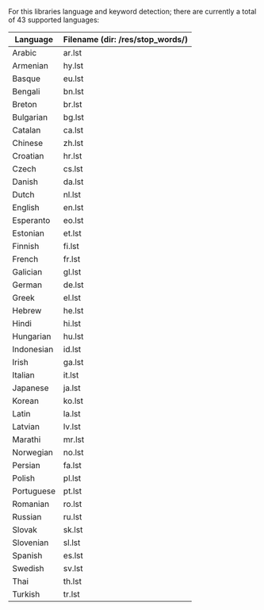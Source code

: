 For this libraries language and keyword detection; there are currently a total of 43 supported languages:

Language | Filename (dir: /res/stop_words/)
--- | ---
Arabic | ar.lst
Armenian | hy.lst
Basque | eu.lst
Bengali | bn.lst
Breton | br.lst
Bulgarian | bg.lst
Catalan | ca.lst
Chinese | zh.lst
Croatian | hr.lst
Czech | cs.lst
Danish | da.lst
Dutch | nl.lst
English | en.lst
Esperanto | eo.lst
Estonian | et.lst
Finnish | fi.lst
French | fr.lst
Galician | gl.lst
German | de.lst
Greek | el.lst
Hebrew | he.lst
Hindi | hi.lst
Hungarian | hu.lst
Indonesian | id.lst
Irish | ga.lst
Italian | it.lst
Japanese | ja.lst
Korean | ko.lst
Latin | la.lst
Latvian | lv.lst
Marathi | mr.lst
Norwegian | no.lst
Persian | fa.lst
Polish | pl.lst
Portuguese | pt.lst
Romanian | ro.lst
Russian | ru.lst
Slovak | sk.lst
Slovenian | sl.lst
Spanish | es.lst
Swedish | sv.lst
Thai | th.lst
Turkish | tr.lst